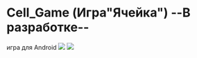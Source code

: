 # Сell_Game (Игра"Ячейка") --В разработке--
 игра для Android
![](https://github.com/Jenyded/Cell_Game/blob/main/screen1.png)
![](https://github.com/Jenyded/Cell_Game/blob/main/screen2.png)
